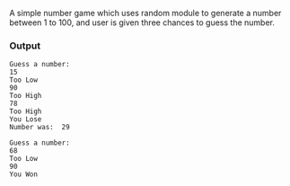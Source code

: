A simple number game which uses random module to generate a number between 1 to 100,
and user is given three chances to guess the number.

### Output

```
Guess a number: 
15
Too Low
90
Too High
78
Too High       
You Lose       
Number was:  29
```

```
Guess a number: 
68
Too Low
90
You Won
```
